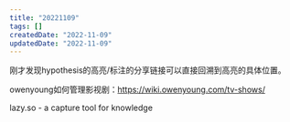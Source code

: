 ```yaml
---
title: "20221109"
tags: []
createdDate: "2022-11-09"
updatedDate: "2022-11-09"
---
```


刚才发现hypothesis的高亮/标注的分享链接可以直接回溯到高亮的具体位置。

owenyoung如何管理影视剧：https://wiki.owenyoung.com/tv-shows/

lazy.so - a capture tool for knowledge

